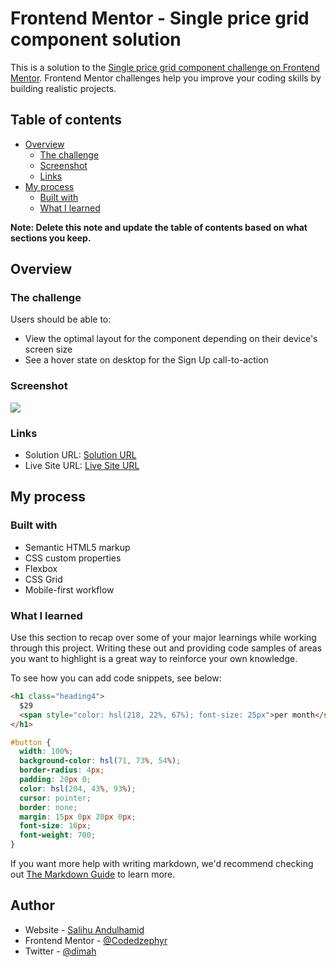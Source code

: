 # Frontend Mentor - Single price grid component solution

This is a solution to the [Single price grid component challenge on Frontend Mentor](https://www.frontendmentor.io/challenges/single-price-grid-component-5ce41129d0ff452fec5abbbc). Frontend Mentor challenges help you improve your coding skills by building realistic projects.

## Table of contents

- [Overview](#overview)
  - [The challenge](#the-challenge)
  - [Screenshot](#screenshot)
  - [Links](#links)
- [My process](#my-process)
  - [Built with](#built-with)
  - [What I learned](#what-i-learned)

**Note: Delete this note and update the table of contents based on what sections you keep.**

## Overview

### The challenge

Users should be able to:

- View the optimal layout for the component depending on their device's screen size
- See a hover state on desktop for the Sign Up call-to-action

### Screenshot

![](./Screenshot.jpg)

### Links

- Solution URL: [Solution URL](https://github.com/Codedzephyr/single-price-grid-component-master)
- Live Site URL: [Live Site URL](https://brave-goldwasser-0bdf08.netlify.app/)

## My process

### Built with

- Semantic HTML5 markup
- CSS custom properties
- Flexbox
- CSS Grid
- Mobile-first workflow

### What I learned

Use this section to recap over some of your major learnings while working through this project. Writing these out and providing code samples of areas you want to highlight is a great way to reinforce your own knowledge.

To see how you can add code snippets, see below:

```html
<h1 class="heading4">
  $29
  <span style="color: hsl(218, 22%, 67%); font-size: 25px">per month</span>
</h1>
```

```css
#button {
  width: 100%;
  background-color: hsl(71, 73%, 54%);
  border-radius: 4px;
  padding: 20px 0;
  color: hsl(204, 43%, 93%);
  cursor: pointer;
  border: none;
  margin: 15px 0px 20px 0px;
  font-size: 16px;
  font-weight: 700;
}
```

If you want more help with writing markdown, we'd recommend checking out [The Markdown Guide](https://www.markdownguide.org/) to learn more.

## Author

- Website - [Salihu Andulhamid](https://infallible-pike-a0b433.netlify.app/)
- Frontend Mentor - [@Codedzephyr](https://www.frontendmentor.io/profile/Codedzephyr)
- Twitter - [@dimah](https://www.twitter.com/_dimah__)
